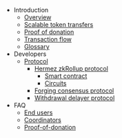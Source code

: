 - Introduction
    - [Overview](introduction/overview.md)
    - [Scalable token transfers](introduction/scalable-token-transfers.md)
    - [Proof of donation](introduction/pod.md)
    - [Transaction flow](introduction/transaction-flow.md)
    - [Glossary](introduction/glossary.md)
- Developers
    - [Protocol](developers/protocol/README.md)
        - [Hermez zkRollup protocol](developers/protocol/hermez-protocol/protocol.md)
            - [Smart contract](developers/protocol/hermez-protocol/contracts/contracts.md)
            - [Circuits](developers/protocol/hermez-protocol/circuits/circuits.md)
        - [Forging consensus protocol](developers/protocol/consensus/consensus.md)
        - [Withdrawal delayer protocol](developers/protocol/withdrawal-delayer/withdrawal-delayer.md)   
- FAQ
    - [End users](faq/end-users.md)
    - [Coordinators](faq/coordinators.md)
    - [Proof-of-donation](faq/pod.md)
